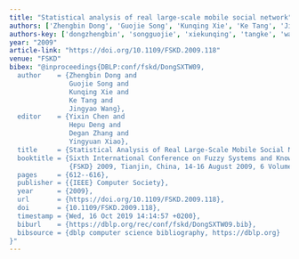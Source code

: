 ```yaml
---
title: "Statistical analysis of real large-scale mobile social network"
authors: ['Zhengbin Dong', 'Guojie Song', 'Kunqing Xie', 'Ke Tang', 'Jingyao Wang']
authors-key: ['dongzhengbin', 'songguojie', 'xiekunqing', 'tangke', 'wangjingyao']
year: "2009"
article-link: "https://doi.org/10.1109/FSKD.2009.118"
venue: "FSKD"
bibex: "@inproceedings{DBLP:conf/fskd/DongSXTW09,
  author    = {Zhengbin Dong and
               Guojie Song and
               Kunqing Xie and
               Ke Tang and
               Jingyao Wang},
  editor    = {Yixin Chen and
               Hepu Deng and
               Degan Zhang and
               Yingyuan Xiao},
  title     = {Statistical Analysis of Real Large-Scale Mobile Social Network},
  booktitle = {Sixth International Conference on Fuzzy Systems and Knowledge Discovery,
               {FSKD} 2009, Tianjin, China, 14-16 August 2009, 6 Volumes},
  pages     = {612--616},
  publisher = {{IEEE} Computer Society},
  year      = {2009},
  url       = {https://doi.org/10.1109/FSKD.2009.118},
  doi       = {10.1109/FSKD.2009.118},
  timestamp = {Wed, 16 Oct 2019 14:14:57 +0200},
  biburl    = {https://dblp.org/rec/conf/fskd/DongSXTW09.bib},
  bibsource = {dblp computer science bibliography, https://dblp.org}
}"
---
```

